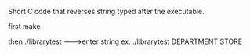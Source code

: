 Short C code that reverses string typed after the executable.

first make

then ./librarytest --->enter string
ex.
./librarytest DEPARTMENT STORE

